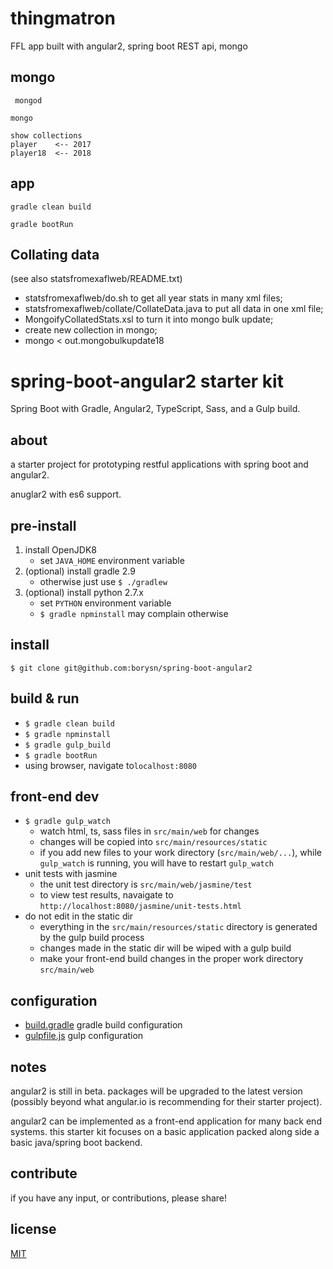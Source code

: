 # thingmatron

FFL app built with angular2, spring boot REST api, mongo


## mongo
` mongod`

`mongo`
```
show collections
player    <-- 2017
player18  <-- 2018
```

## app
`gradle clean build`

`gradle bootRun`

## Collating data
(see also statsfromexaflweb/README.txt)
* statsfromexaflweb/do.sh to get all year stats in many xml files;
* statsfromexaflweb/collate/CollateData.java to put all data in one xml file;
* MongoifyCollatedStats.xsl to turn it into mongo bulk update;
* create new collection in mongo;
* mongo < out.mongobulkupdate18



# spring-boot-angular2 starter kit
Spring Boot with Gradle, Angular2, TypeScript, Sass, and a Gulp build.

## about
a starter project for prototyping restful applications with spring boot and angular2.

anuglar2 with es6 support.

## pre-install
1. install OpenJDK8
    - set `JAVA_HOME` environment variable
1. (optional) install gradle 2.9
    - otherwise just use `$ ./gradlew`
1. (optional) install python 2.7.x
    - set `PYTHON` environment variable
    - `$ gradle npminstall` may complain otherwise

## install
`$ git clone git@github.com:borysn/spring-boot-angular2`

## build & run
* `$ gradle clean build`
* `$ gradle npminstall`
* `$ gradle gulp_build`
* `$ gradle bootRun`
* using browser, navigate to`localhost:8080`

## front-end dev
* `$ gradle gulp_watch`
    - watch html, ts, sass files in `src/main/web` for changes
    - changes will be copied into `src/main/resources/static`
    - if you add new files to your work directory (`src/main/web/...`), while `gulp_watch` is running, you will have to restart `gulp_watch`
* unit tests with jasmine
    - the unit test directory is `src/main/web/jasmine/test`
    - to view test results, navaigate to `http://localhost:8080/jasmine/unit-tests.html`
* do not edit in the static dir
    - everything in the `src/main/resources/static` directory is generated by the gulp build process
    - changes made in the static dir will be wiped with a gulp build
    - make your front-end build changes in the proper work directory `src/main/web`

## configuration
* [build.gradle](build.gradle) gradle build configuration
* [gulpfile.js](src/main/web/gulpfile.js) gulp configuration

## notes

angular2 is still in beta. packages will be upgraded to the latest version (possibly beyond what angular.io is recommending for their starter project).

angular2 can be implemented as a front-end application for many back end systems. this starter kit focuses on a basic application packed along side a basic java/spring boot backend.

## contribute

if you have any input, or contributions, please share!

## license
[MIT](/LICENSE)
